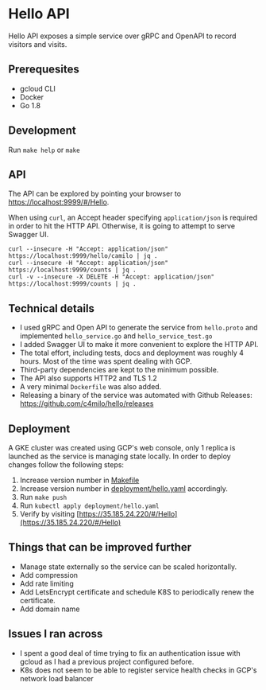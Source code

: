 # Hello API

Hello API exposes a simple service over gRPC and OpenAPI to record visitors and visits.


## Prerequesites

* gcloud CLI
* Docker
* Go 1.8

## Development

Run `make help` or `make`


## API

The API can be explored by pointing your browser to [https://localhost:9999/#/Hello](https://localhost:9999/#/Hello).

When using `curl`, an Accept header specifying `application/json` is required in order to hit the HTTP API. Otherwise, it is going to
attempt to serve Swagger UI.

```shell
curl --insecure -H "Accept: application/json" https://localhost:9999/hello/camilo | jq .
curl --insecure -H "Accept: application/json" https://localhost:9999/counts | jq .
curl -v --insecure -X DELETE -H "Accept: application/json" https://localhost:9999/counts | jq .
```

## Technical details

* I used gRPC and Open API to generate the service from `hello.proto` and implemented `hello_service.go` and `hello_service_test.go`
* I added Swagger UI to make it more convenient to explore the HTTP API.
* The total effort, including tests, docs and deployment was roughly 4 hours. Most of the time was spent dealing with GCP.
* Third-party dependencies are kept to the minimum possible.
* The API also supports HTTP2 and TLS 1.2
* A very minimal `Dockerfile` was also added.
* Releasing a binary of the service was automated with Github Releases: https://github.com/c4milo/hello/releases

## Deployment

A GKE cluster was created using GCP's web console, only 1 replica is launched as the service is managing state locally.
In order to deploy changes follow the following steps:

1. Increase version number in [Makefile](https://github.com/c4milo/hello/tree/master/Makefile#L2)
2. Increase version number in [deployment/hello.yaml](https://github.com/c4milo/hello/tree/master/deployment/hello.yaml#L14) accordingly.
3. Run `make push`
4. Run `kubectl apply deployment/hello.yaml`
5. Verify by visiting [https://35.185.24.220/#/Hello](https://35.185.24.220/#/Hello)

## Things that can be improved further

* Manage state externally so the service can be scaled horizontally.
* Add compression
* Add rate limiting
* Add LetsEncrypt certificate and schedule K8S to periodically renew the certificate.
* Add domain name


## Issues I ran across

* I spent a good deal of time trying to fix an authentication issue with gcloud as I had a previous project configured before.
* K8s does not seem to be able to register service health checks in GCP's network load balancer
